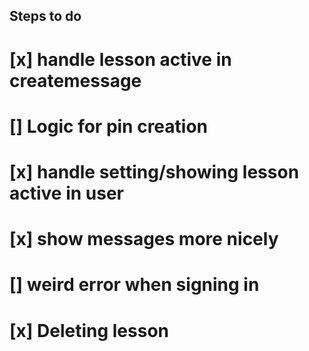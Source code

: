 ## Steps to do

# [x] handle lesson active in createmessage

# [] Logic for pin creation

# [x] handle setting/showing lesson active in user

# [x] show messages more nicely

# [] weird error when signing in

# [x] Deleting lesson
